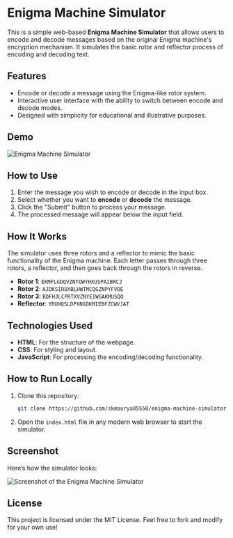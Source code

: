 # Enigma Machine Simulator

This is a simple web-based **Enigma Machine Simulator** that allows users to encode and decode messages based on the original Enigma machine's encryption mechanism. It simulates the basic rotor and reflector process of encoding and decoding text.

## Features

- Encode or decode a message using the Enigma-like rotor system.
- Interactive user interface with the ability to switch between encode and decode modes.
- Designed with simplicity for educational and illustrative purposes.

## Demo

![Enigma Machine Simulator](https://i.ibb.co/MDKhNFk/file-Ob4fe6g0i9-MI3n0-I7-Zi-RZm1r.webp)

## How to Use

1. Enter the message you wish to encode or decode in the input box.
2. Select whether you want to **encode** or **decode** the message.
3. Click the "Submit" button to process your message.
4. The processed message will appear below the input field.

## How It Works

The simulator uses three rotors and a reflector to mimic the basic functionality of the Enigma machine. Each letter passes through three rotors, a reflector, and then goes back through the rotors in reverse. 

- **Rotor 1**: `EKMFLGDQVZNTOWYHXUSPAIBRCJ`
- **Rotor 2**: `AJDKSIRUXBLHWTMCQGZNPYFVOE`
- **Rotor 3**: `BDFHJLCPRTXVZNYEIWGAKMUSQO`
- **Reflector**: `YRUHQSLDPXNGOKMIEBFZCWVJAT`

## Technologies Used

- **HTML**: For the structure of the webpage.
- **CSS**: For styling and layout.
- **JavaScript**: For processing the encoding/decoding functionality.

## How to Run Locally

1. Clone this repository:
    ```bash
    git clone https://github.com/skmaurya05550/enigma-machine-simulator.git
    ```
2. Open the `index.html` file in any modern web browser to start the simulator.

## Screenshot

Here’s how the simulator looks:

![Screenshot of the Enigma Machine Simulator](https://i.ibb.co/MDKhNFk/file-Ob4fe6g0i9-MI3n0-I7-Zi-RZm1r.webp)

## License

This project is licensed under the MIT License. Feel free to fork and modify for your own use!


